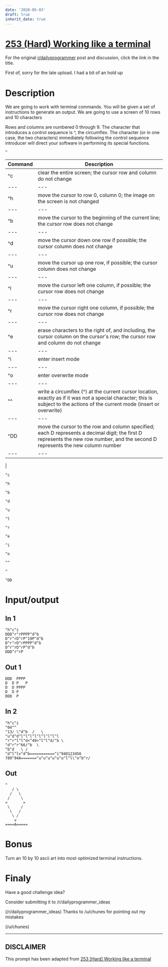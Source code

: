 ```yaml
---
date: '2020-05-03'
draft: true
inherit_date: true
---
```


# [253 (Hard) Working like a terminal](https://www.reddit.com/r/dailyprogrammer/comments/45k70o/20160213_challenge_253_hard_working_like_a/)

For the original [r/dailyprogrammer](https://www.reddit.com/r/dailyprogrammer/) post and discussion, click the link in the title.

First of, sorry for the late upload. I had a bit of an hold up

# Description
We are going to work with terminal commands. You will be given a set of instructions to generate an output.
We are going to use a screen of 10 rows and 10 characters

Rows and columns are numbered 0 through 9. The character that introduces a control sequence is ^, the circumflex. The character (or in one case, the two characters) immediately following the control sequence introducer will direct your software in performing its special functions.


```
^
```

|Command|Description|
| --- | --- |
|^c|clear the entire screen; the cursor row and column do not change|
| --- | --- |
|^h|move the cursor to row 0, column 0; the image on the screen is not changed|
| --- | --- |
|^b|move the cursor to the beginning of the current line; the cursor row does not change|
| --- | --- |
|^d|move the cursor down one row if possible; the cursor column does not change|
| --- | --- |
|^u|move the cursor up one row, if possible; the cursor column does not change|
| --- | --- |
|^l|move the cursor left one column, if possible; the cursor row does not change|
| --- | --- |
|^r|move the cursor right one column, if possible; the cursor row does not change|
| --- | --- |
|^e|erase characters to the right of, and including, the cursor column on the cursor's row; the cursor row and column do not change|
| --- | --- |
|^i|enter insert mode|
| --- | --- |
|^o|enter overwrite mode|
| --- | --- |
|^^|write a circumflex (^) at the current cursor location, exactly as if it was not a special character; this is subject to the actions of the current mode (insert or overwrite)|
| --- | --- |
|^DD|move the cursor to the row and column specified; each D represents a decimal digit; the first D represents the new row number, and the second D represents the new column number|
| --- | --- |
|
```
^c
```

```
^h
```

```
^b
```

```
^d
```

```
^u
```

```
^l
```

```
^r
```

```
^e
```

```
^i
```

```
^o
```

```
^^
```

```
^
```

```
^DD
```
# Input/output
## In 1

```
^h^c^i
DDD^r^rPPPP^d^b
D^r^rD^rP^19P^d^b
D^r^rD^rPPPP^d^b
D^r^rD^rP^d^b
DDD^r^rP
```
## Out 1

```
DDD  PPPP 
D  D P   P
D  D PPPP 
D  D P    
DDD  P
```
## In 2

```
^h^c^i
^04^^
^13/ \^d^b  /   \
^u^d^d^l^l^l^l^l^l^l^l^l
^r^r^l^l^d<^49>^l^l^d/^b \
^d^r^r^66/^b  \
^b^d   \ /
^d^l^lv^d^b===========^i^94O123456
789^94A=======^u^u^u^u^u^u^l^l\^o^b^r/
```
## Out

```
^
   / \
  /   \
 /     \
<       >
 \     /
  \   /
   \ /
    v
====A=====
```
# Bonus
Turn an 10 by 10 ascii art into most optimized terminal instructions.

# Finaly
Have a good challenge idea?

Consider submitting it to /r/dailyprogrammer_ideas

(/r/dailyprogrammer_ideas)
Thanks to /u/chunes for pointing out my mistakes

(/u/chunes)

----
## **DISCLAIMER**
This prompt has been adapted from [253 [Hard] Working like a terminal](https://www.reddit.com/r/dailyprogrammer/comments/45k70o/20160213_challenge_253_hard_working_like_a/
)
